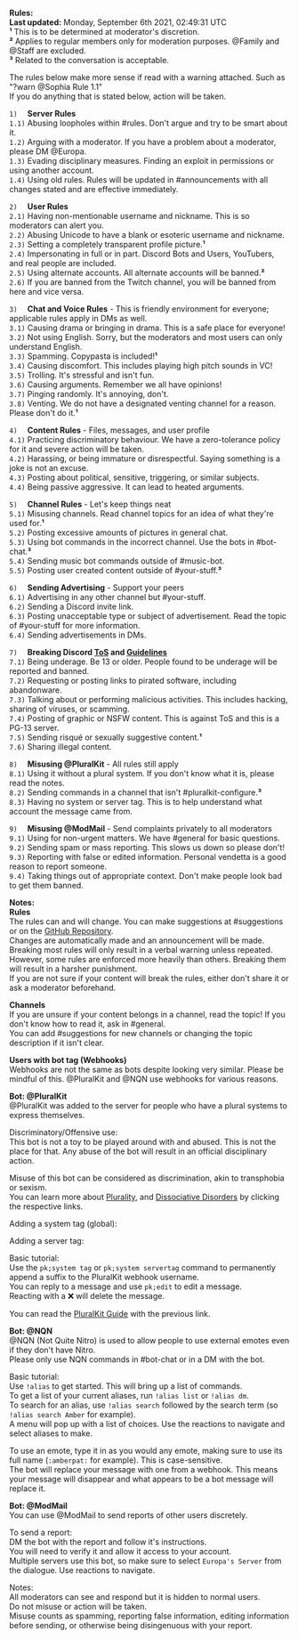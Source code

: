 **__Rules__:**  
**Last updated:** Monday, September 6th 2021, 02:49:31 UTC  
**¹** This is to be determined at moderator's discretion.  
**²** Applies to regular members only for moderation purposes. @Family and @Staff are excluded.  
**³** Related to the conversation is acceptable.  

The rules below make more sense if read with a warning attached. Such as "?warn @Sophia Rule 1.1"  
If you do anything that is stated below, action will be taken.  

`1)  ` **Server Rules**  
`1.1)` Abusing loopholes within #rules. Don't argue and try to be smart about it.  
`1.2)` Arguing with a moderator. If you have a problem about a moderator, please DM @Europa.  
`1.3)` Evading disciplinary measures. Finding an exploit in permissions or using another account.  
`1.4)` Using old rules. Rules will be updated in #announcements with all changes stated and are effective immediately.  

`2)  ` **User Rules**  
`2.1)` Having non-mentionable username and nickname. This is so moderators can alert you.  
`2.2)` Abusing Unicode to have a blank or esoteric username and nickname.  
`2.3)` Setting a completely transparent profile picture.**¹**  
`2.4)` Impersonating in full or in part. Discord Bots and Users, YouTubers, and real people are included.  
`2.5)` Using alternate accounts. All alternate accounts will be banned.**²**  
`2.6)` If you are banned from the Twitch channel, you will be banned from here and vice versa.  

`3)  ` **Chat and Voice Rules** - This is friendly environment for everyone; applicable rules apply in DMs as well.  
`3.1)` Causing drama or bringing in drama. This is a safe place for everyone!  
`3.2)` Not using English. Sorry, but the moderators and most users can only understand English.  
`3.3)` Spamming. Copypasta is included!**¹**  
`3.4)` Causing discomfort. This includes playing high pitch sounds in VC!  
`3.5)` Trolling. It's stressful and isn't fun.  
`3.6)` Causing arguments. Remember we all have opinions!  
`3.7)` Pinging randomly. It's annoying, don't.  
`3.8)` Venting. We do not have a designated venting channel for a reason. Please don't do it.**¹**  

`4)  ` **Content Rules** - Files, messages, and user profile  
`4.1)` Practicing discriminatory behaviour. We have a zero-tolerance policy for it and severe action will be taken.  
`4.2)` Harassing, or being immature or disrespectful. Saying something is a joke is not an excuse.  
`4.3)` Posting about political, sensitive, triggering, or similar subjects.  
`4.4)` Being passive aggressive. It can lead to heated arguments.  

`5)  ` **Channel Rules** - Let's keep things neat  
`5.1)` Misusing channels. Read channel topics for an idea of what they're used for.**¹**  
`5.2)` Posting excessive amounts of pictures in general chat.  
`5.3)` Using bot commands in the incorrect channel. Use the bots in #bot-chat.**³**  
`5.4)` Sending music bot commands outside of #music-bot.  
`5.5)` Posting user created content outside of #your-stuff.**³**  

`6)  ` **Sending Advertising** - Support your peers  
`6.1)` Advertising in any other channel but #your-stuff.  
`6.2)` Sending a Discord invite link.  
`6.3)` Posting unacceptable type or subject of advertisement. Read the topic of #your-stuff for more information.  
`6.4)` Sending advertisements in DMs.  

`7)  ` **Breaking Discord [ToS](<https://discord.com/terms>) and [Guidelines](<https://discord.com/guidelines>)**  
`7.1)` Being underage. Be 13 or older. People found to be underage will be reported and banned.  
`7.2)` Requesting or posting links to pirated software, including abandonware.  
`7.3)` Talking about or performing malicious activities. This includes hacking, sharing of viruses, or scamming.  
`7.4)` Posting of graphic or NSFW content. This is against ToS and this is a PG-13 server.  
`7.5)` Sending risqué or sexually suggestive content.**¹**  
`7.6)` Sharing illegal content.  

`8)  ` **Misusing @PluralKit** - All rules still apply  
`8.1)` Using it without a plural system. If you don't know what it is, please read the notes.  
`8.2)` Sending commands in a channel that isn't #pluralkit-configure.**³**  
`8.3)` Having no system or server tag. This is to help understand what account the message came from.  

`9)  ` **Misusing @ModMail** - Send complaints privately to all moderators  
`9.1)` Using for non-urgent matters. We have #general for basic questions.  
`9.2)` Sending spam or mass reporting. This slows us down so please don't!  
`9.3)` Reporting with false or edited information. Personal vendetta is a good reason to report someone.  
`9.4)` Taking things out of appropriate context. Don't make people look bad to get them banned.  

**__Notes:__**  
**Rules**  
The rules can and will change. You can make suggestions at #suggestions or on the [GitHub Repository](<https://github.com/SophiaFoxyCoxy/Europa-Server-Rules>).  
Changes are automatically made and an announcement will be made.  
Breaking most rules will only result in a verbal warning unless repeated. However, some rules are enforced more heavily than others. Breaking them will result in a harsher punishment.  
If you are not sure if your content will break the rules, either don't share it or ask a moderator beforehand.  

**Channels**  
If you are unsure if your content belongs in a channel, read the topic! If you don't know how to read it, ask in #general.  
You can add #suggestions for new channels or changing the topic description if it isn't clear.  

**Users with bot tag (Webhooks)**  
Webhooks are not the same as bots despite looking very similar. Please be mindful of this. @PluralKit and @NQN use webhooks for various reasons.  

**Bot: @PluralKit**  
@PluralKit was added to the server for people who have a plural systems to express themselves.  
 
Discriminatory/Offensive use:  
This bot is not a toy to be played around with and abused. This is not the place for that. Any abuse of the bot will result in an official disciplinary action.  
 
Misuse of this bot can be considered as discrimination, akin to transphobia or sexism.  
You can learn more about [Plurality](<https://pluralityresource.org/plurality-information/>), and [Dissociative Disorders](<https://www.nami.org/About-Mental-Illness/Mental-Health-Conditions/Dissociative-Disorders>) by clicking the respective links.  
 
Adding a system tag (global):  
 
Adding a server tag:  
 
Basic tutorial:  
Use the `pk;system tag` or `pk;system servertag` command to permanently append a suffix to the PluralKit webhook username.  
You can reply to a message and use `pk;edit` to edit a message.  
Reacting with a ❌ will delete the message.  
 
You can read the [PluralKit Guide](<https://pluralkit.me/start/>) with the previous link.  

**Bot: @NQN**  
@NQN (Not Quite Nitro) is used to allow people to use external emotes even if they don't have Nitro.  
Please only use NQN commands in #bot-chat or in a DM with the bot.  
 
Basic tutorial:  
Use `!alias` to get started. This will bring up a list of commands.  
To get a list of your current aliases, run `!alias list` or `!alias dm`.  
To search for an alias, use `!alias search` followed by the search term (so `!alias search Amber` for example).  
A menu will pop up with a list of choices. Use the reactions to navigate and select aliases to make.  
 
To use an emote, type it in as you would any emote, making sure to use its full name (`:amberpat:` for example). This is case-sensitive.  
The bot will replace your message with one from a webhook. This means your message will disappear and what appears to be a bot message will replace it.  

**Bot: @ModMail**  
You can use @ModMail to send reports of other users discretely.  
 
To send a report:  
DM the bot with the report and follow it's instructions.  
You will need to verify it and allow it access to your account.  
Multiple servers use this bot, so make sure to select `Europa's Server` from the dialogue. Use reactions to navigate.  
 
Notes:  
All moderators can see and respond but it is hidden to normal users.  
Do not misuse or action will be taken.  
Misuse counts as spamming, reporting false information, editing information before sending, or otherwise being disingenuous with your report.  
